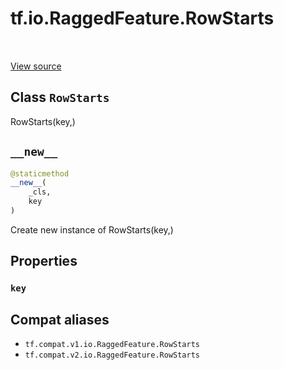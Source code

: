<div itemscope itemtype="http://developers.google.com/ReferenceObject">
<meta itemprop="name" content="tf.io.RaggedFeature.RowStarts" />
<meta itemprop="path" content="Stable" />
<meta itemprop="property" content="key"/>
<meta itemprop="property" content="__new__"/>
</div>

# tf.io.RaggedFeature.RowStarts

<!-- Insert buttons and diff -->

<table class="tfo-notebook-buttons tfo-api" align="left">
</table>

<a target="_blank" href="/code/stable/tensorflow/python/ops/parsing_config.py">View source</a>



## Class `RowStarts`

RowStarts(key,)



<!-- Placeholder for "Used in" -->


<h2 id="__new__"><code>__new__</code></h2>

``` python
@staticmethod
__new__(
    _cls,
    key
)
```

Create new instance of RowStarts(key,)




## Properties

<h3 id="key"><code>key</code></h3>








## Compat aliases

* `tf.compat.v1.io.RaggedFeature.RowStarts`
* `tf.compat.v2.io.RaggedFeature.RowStarts`

